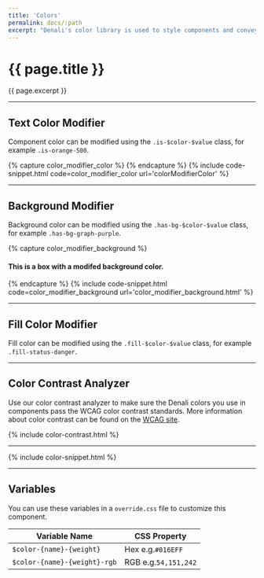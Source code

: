 ```yaml
---
title: 'Colors'
permalink: docs/:path
excerpt: "Denali's color library is used to style components and convey meaning."
---
```


# {{ page.title }}
{{ page.excerpt }}

***


## Text Color Modifier
Component color can be modified using the `.is-$color-$value` class, for example `.is-orange-500`.

{% capture color_modifier_color %} 
<i class="d-icon d-user-profile-circle is-medium is-orange-500"></i>
 {% endcapture %}
{% include code-snippet.html code=color_modifier_color url='colorModifierColor' %}


***


## Background Modifier
Background color can be modified using the `.has-bg-$color-$value` class, for example `.has-bg-graph-purple`.

{% capture color_modifier_background %} 
<div class="box has-bg-graph-purple">
  <h4 class="is-grey-100">This is a box with a modifed background color.</h4>
</div>
 {% endcapture %}
{% include code-snippet.html code=color_modifier_background url='color_modifier_background.html' %}


***


## Fill Color Modifier
Fill color can be modified using the `.fill-$color-$value` class, for example `.fill-status-danger`.


***


## Color Contrast Analyzer
Use our color contrast analyzer to make sure the Denali colors you use in components pass the WCAG color contrast standards. More information about color contrast can be found on the <a href="https://www.w3.org/TR/UNDERSTANDING-WCAG20/visual-audio-contrast-contrast.html" target="blank">WCAG site</a>.

{% include color-contrast.html %}


***


{% include color-snippet.html %}


***


## Variables
You can use these variables in a `override.css` file to customize this component.

|Variable Name|CSS Property|
| - | - |
|`$color-{name}-{weight}`|Hex e.g.`#016EFF`|
|`$color-{name}-{weight}-rgb`|RGB e.g.`54,151,242`|
